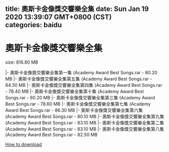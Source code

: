 
title: 奧斯卡金像獎交響樂全集
date: Sun Jan 19 2020 13:39:07 GMT+0800 (CST)    
categories: baidu
---

# 奧斯卡金像獎交響樂全集
size: 816.80 MB
 
 
|- 奧斯卡金像獎交響樂全集第一集 (Academy Award Best Songs.rar - 80.20 MB
|- 奧斯卡金像獎交響樂全集第五集 (Academy Award Best Songs.rar - 84.30 MB
|- 奧斯卡金像獎交響樂全集第四集 (Academy Award Best Songs.rar - 78.40 MB
|- 奧斯卡金像獎交響樂全集第十集 (Academy Award Best Songs.rar - 80.20 MB
|- 奧斯卡金像獎交響樂全集第三集 (Academy Award Best Songs.rar - 78.60 MB
|- 奧斯卡金像獎交響樂全集第七集 (Academy Award Best Songs.rar - 86.30 MB
|- 奧斯卡金像獎交響樂全集第六集 (Academy Award Best Songs.rar - 80.10 MB
|- 奧斯卡金像獎交響樂全集第九集 (Academy Award Best Songs.rar - 83.10 MB
|- 奧斯卡金像獎交響樂全集第二集 (Academy Award Best Songs.rar - 83.10 MB
|- 奧斯卡金像獎交響樂全集第八集 (Academy Award Best Songs.rar - 82.50 MB

[How to download](https://bpcam.bemobtrk.com/go/2ceec3aa-1ca2-46d6-b9ff-aaa5c184517c?jno=5297)